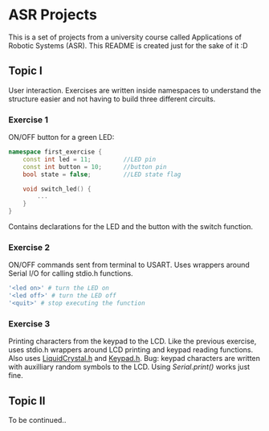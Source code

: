 # ASR Projects
This is a set of projects from a university course called Applications of Robotic Systems (ASR).
This README is created just for the sake of it :D

## Topic I
User interaction.
Exercises are written inside namespaces to understand the structure easier and not having to build three different circuits.
### Exercise 1
ON/OFF button for a green LED:
```c++
namespace first_exercise {
    const int led = 11;         //LED pin
    const int button = 10;      //button pin
    bool state = false;         //LED state flag

    void switch_led() {
        ...
    }
}
```
Contains declarations for the LED and the button with the switch function.
### Exercise 2
ON/OFF commands sent from terminal to USART.
Uses wrappers around Serial I/O for calling stdio.h functions.
```bash
'<led on>' # turn the LED on
'<led off>' # turn the LED off
'<quit>' # stop executing the function
```
### Exercise 3
Printing characters from the keypad to the LCD.
Like the previous exercise, uses stdio.h wrappers around LCD printing and keypad reading functions.
Also uses [LiquidCrystal.h](https://www.arduino.cc/en/Reference/LiquidCrystal) and [Keypad.h](https://www.arduino.cc/reference/en/libraries/keypad/).
Bug: keypad characters are written with auxilliary random symbols to the LCD. Using <i>Serial.print()</i> works just fine.

## Topic II
To be continued..
